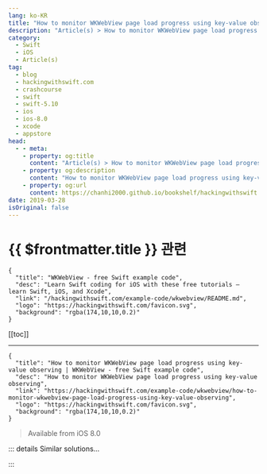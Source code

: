 ```yaml
---
lang: ko-KR
title: "How to monitor WKWebView page load progress using key-value observing"
description: "Article(s) > How to monitor WKWebView page load progress using key-value observing"
category:
  - Swift
  - iOS
  - Article(s)
tag: 
  - blog
  - hackingwithswift.com
  - crashcourse
  - swift
  - swift-5.10
  - ios
  - ios-8.0
  - xcode
  - appstore
head:
  - - meta:
    - property: og:title
      content: "Article(s) > How to monitor WKWebView page load progress using key-value observing"
    - property: og:description
      content: "How to monitor WKWebView page load progress using key-value observing"
    - property: og:url
      content: https://chanhi2000.github.io/bookshelf/hackingwithswift.com/example-code/wkwebview/how-to-monitor-wkwebview-page-load-progress-using-key-value-observing.html
date: 2019-03-28
isOriginal: false
---
```


# {{ $frontmatter.title }} 관련

```component VPCard
{
  "title": "WKWebView - free Swift example code",
  "desc": "Learn Swift coding for iOS with these free tutorials – learn Swift, iOS, and Xcode",
  "link": "/hackingwithswift.com/example-code/wkwebview/README.md",
  "logo": "https://hackingwithswift.com/favicon.svg",
  "background": "rgba(174,10,10,0.2)"
}
```

[[toc]]

---

```component VPCard
{
  "title": "How to monitor WKWebView page load progress using key-value observing | WKWebView - free Swift example code",
  "desc": "How to monitor WKWebView page load progress using key-value observing",
  "link": "https://hackingwithswift.com/example-code/wkwebview/how-to-monitor-wkwebview-page-load-progress-using-key-value-observing",
  "logo": "https://hackingwithswift.com/favicon.svg",
  "background": "rgba(174,10,10,0.2)"
}
```

> Available from iOS 8.0

<!-- TODO: 작성 -->

<!-- 
iOS often uses a delegate system to report important changes, such as when a table view cell has been tapped or when a web page has finished loading. But the delegate system only goes so far, and if you want fine-grained detailed information sometimes you need to turn to KVO, or "key-value observing."

In the case of seeing how much of a page has loaded in `WKWebView`, KVO is exactly what you need: each web view has a property called `estimatedProgress`, and you can be asked to be notified when that value has changed.

First, create a progress view that will be used to show the loading progress:

```swift
progressView = UIProgressView(progressViewStyle: .default)
progressView.sizeToFit()
```

You can place that anywhere you like. Now add the current view controller as an observer of the `estimatedProgress` property of your `WKWebView`, like this:

```swift
webView.addObserver(self, forKeyPath: #keyPath(WKWebView.estimatedProgress), options: .new, context: nil)
```

The `.new` in that line of code means "when the value changes, tell me the new value."

Finally, implement the `observeValue(forKeyPath:)` method in your view controller, updating the progress view with the estimated progress from the web view, like this:

```swift
override func observeValue(forKeyPath keyPath: String?, of object: Any?, change: [NSKeyValueChangeKey : Any]?, context: UnsafeMutableRawPointer?) {
    if keyPath == "estimatedProgress" {
        progressView.progress = Float(webView.estimatedProgress)
    }
}
```

-->

::: details Similar solutions…

<!--
/quick-start/swiftui/how-to-use-stateobject-to-create-and-monitor-external-objects">How to use @StateObject to create and monitor external objects 
/quick-start/swiftui/how-to-show-indeterminate-progress-using-progressview">How to show indeterminate progress using ProgressView 
/example-code/uikit/how-to-load-a-html-string-into-a-wkwebview-or-uiwebview-loadhtmlstring">How to load a HTML string into a WKWebView or UIWebView: loadHTMLString() 
/example-code/wkwebview/how-to-load-http-content-in-wkwebview-and-uiwebview">How to load HTTP content in WKWebView and UIWebView 
/example-code/uikit/how-to-create-a-page-curl-effect-using-uipageviewcontroller">How to create a page curl effect using UIPageViewController</a>
-->

:::


